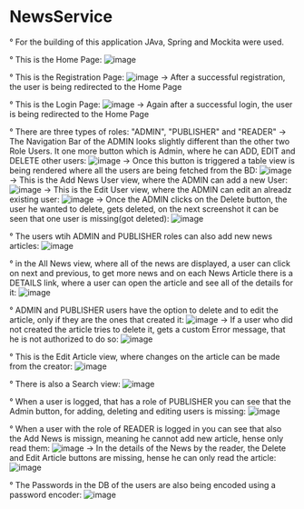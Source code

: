 ﻿# NewsService

° For the building of this application JAva, Spring and Mockita were used.

° This is the Home Page: 
![image](https://github.com/BroskiVankis/NewsService/assets/78420177/a65e19c5-f060-4813-9d35-81f39cd1b162)

° This is the Registration Page: 
![image](https://github.com/BroskiVankis/NewsService/assets/78420177/b704d19c-0021-4ff9-a99d-0f79328087c6)
 -> After a successful registration, the user is being redirected to the Home Page
 
 ° This is the Login Page:
 ![image](https://github.com/BroskiVankis/NewsService/assets/78420177/3d5fc51a-40eb-4ac5-9d63-b3e3c51b1365)
-> Again after a successful login, the user is being redirected to the Home Page

° There are three types of roles: "ADMIN", "PUBLISHER" and "READER"
-> The Navigation Bar of the ADMIN looks slightly different than the other two Role Users. It one more button which is Admin, where he can ADD, EDIT and DELETE other users: 
![image](https://github.com/BroskiVankis/NewsService/assets/78420177/94ca9d08-5296-4114-a1de-3ea10425deb0)
-> Once this button is triggered a table view is being rendered where all the users are being fetched from the BD:
![image](https://github.com/BroskiVankis/NewsService/assets/78420177/17dda620-ef08-4b1b-bda8-e8c844bdc1c6)
-> This is the Add News User view, where the ADMIN can add a new User: 
![image](https://github.com/BroskiVankis/NewsService/assets/78420177/e93619cc-5a84-4152-8544-1f02b4864172)
-> This is the Edit User view, where the ADMIN can edit an alreadz existing user: 
![image](https://github.com/BroskiVankis/NewsService/assets/78420177/ad2df55c-0763-42d1-adf6-916dda020c84)
-> Once the ADMIN clicks on the Delete button, the user he wanted to delete, gets deleted, on the next screenshot it can be seen that one user is missing(got deleted):
![image](https://github.com/BroskiVankis/NewsService/assets/78420177/9b91d10c-798e-44c0-b033-90cd03836099)

° The users wtih ADMIN and PUBLISHER roles can also add new news articles: 
![image](https://github.com/BroskiVankis/NewsService/assets/78420177/39f6d1e7-d083-4c29-8531-89d2d4186897)

° in the All News view, where all of the news are displayed, a user can click on next and previous, to get more news and on each News Article there is a DETAILS link, where a user can open the article and see all of the details for it:
![image](https://github.com/BroskiVankis/NewsService/assets/78420177/384ad7d7-ca33-4ed9-bd85-ab4e57f835ba)

° ADMIN and PUBLISHER users have the option to delete and to edit the article, only if they are the ones that created it:
![image](https://github.com/BroskiVankis/NewsService/assets/78420177/aafa6d94-dedd-4a71-a590-347e0b1a1720)
-> If a user who did not created the article tries to delete it, gets a custom Error message, that he is not authorized to do so:
![image](https://github.com/BroskiVankis/NewsService/assets/78420177/885275f8-5a49-48bb-9278-58fe084f195b)


° This is the Edit Article view, where changes on the article can be made from the creator:
![image](https://github.com/BroskiVankis/NewsService/assets/78420177/d76913a6-3507-4f70-b259-04d32c4b4678)

° There is also a Search view: 
![image](https://github.com/BroskiVankis/NewsService/assets/78420177/2826733e-737c-43c9-b543-874704d8da18)

° When a user is logged, that has a role of PUBLISHER you can see that the Admin button, for adding, deleting and editing users is missing:
![image](https://github.com/BroskiVankis/NewsService/assets/78420177/4cf97bb2-0c9b-4889-8ff1-08c52be4f7db)

° When a user with the role of READER is logged in you can see that also the Add News is missign, meaning he cannot add new article, hense only read them:
![image](https://github.com/BroskiVankis/NewsService/assets/78420177/2ddca11f-1ec3-4390-8746-1dd46861618d)
-> In the details of the News by the reader, the Delete and Edit Article buttons are missing, hense he can only read the article:
![image](https://github.com/BroskiVankis/NewsService/assets/78420177/b6520dbf-9a66-42d6-b921-dbf954e3d7a3)

° The Passwords in the DB of the users are also being encoded using a password encoder:
![image](https://github.com/BroskiVankis/NewsService/assets/78420177/e35476ec-1f24-429b-944e-c0cec94d44f3)


